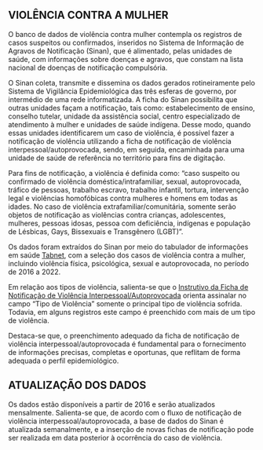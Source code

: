 ## VIOLÊNCIA CONTRA A MULHER

O banco de dados de violência contra mulher contempla os registros de casos suspeitos ou confirmados, inseridos no Sistema de Informação de Agravos de Notificação (Sinan), que é alimentado, pelas unidades de saúde, com informações sobre doenças e agravos, que constam na lista nacional de doenças de notificação compulsória. 

O Sinan coleta, transmite e dissemina os dados gerados rotineiramente pelo Sistema de Vigilância Epidemiológica das três esferas de governo, por intermédio de uma rede informatizada. A ficha do Sinan possibilita que outras unidades façam a notificação, tais como: estabelecimento de ensino, conselho tutelar, unidade da assistência social, centro especializado de atendimento à mulher e unidades de saúde indígena. Desse modo, quando essas unidades identificarem um caso de violência, é possível fazer a notificação de violência utilizando a ficha de notificação de violência interpessoal/autoprovocada, sendo, em seguida, encaminhada para uma unidade de saúde de referência no território para fins de digitação.

Para fins de notificação, a violência é definida como: “caso suspeito ou confirmado de violência doméstica/intrafamiliar, sexual, autoprovocada, tráfico de pessoas, trabalho escravo, trabalho infantil, tortura, intervenção legal e violências homofóbicas contra mulheres e homens em todas as idades. No caso de violência extrafamiliar/comunitária, somente serão objetos de notificação as violências contra crianças, adolescentes, mulheres, pessoas idosas, pessoa com deficiência, indígenas e população de Lésbicas, Gays, Bissexuais e Transgênero (LGBT)”.

Os dados foram extraídos do Sinan por meio do tabulador de informações em saúde [Tabnet](http://vigilancia.saude.mg.gov.br/index.php/informacoes-de-saude/informacoes-de-saude-tabnet-mg/),  com a seleção dos casos de violência contra a mulher, incluindo violência física, psicológica, sexual e autoprovocada, no período de 2016 a 2022.

Em relação aos tipos de violência, salienta-se que o [Instrutivo da Ficha de Notificação de Violência Interpessoal/Autoprovocada](https://bvsms.saude.gov.br/bvs/publicacoes/viva_instrutivo_violencia_interpessoal_autoprovocada_2ed.pdf)  orienta assinalar no campo “Tipo de Violência” somente o principal tipo de violência sofrida. Todavia, em alguns registros este campo é preenchido com mais de um tipo de violência.

Destaca-se que, o preenchimento adequado da ficha de notificação de violência interpessoal/autoprovocada é fundamental para o fornecimento de informações precisas, completas e oportunas, que reflitam de forma adequada o perfil epidemiológico. 

## ATUALIZAÇÃO DOS DADOS

Os dados estão disponíveis a partir de 2016 e serão atualizados mensalmente. Salienta-se que, de acordo com o fluxo de notificação de violência interpessoal/autoprovocada, a base de dados do Sinan é atualizada semanalmente, e a inserção de novas fichas de notificação pode ser realizada em data posterior à ocorrência do caso de violência. 
